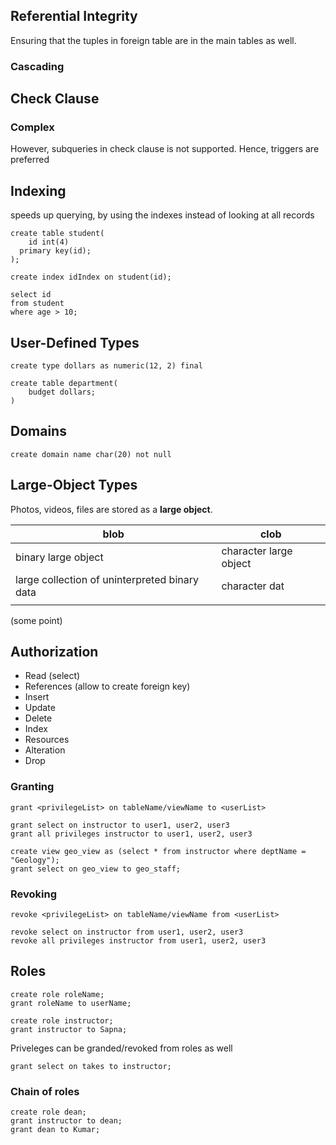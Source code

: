 ## Referential Integrity

Ensuring that the tuples in foreign table are in the main tables as well.

### Cascading

## Check Clause

### Complex

However, subqueries in check clause is not supported. Hence, triggers are preferred

## Indexing

speeds up querying, by using the indexes instead of looking at all records

```mysql
create table student(
	id int(4)
  primary key(id);
);

create index idIndex on student(id);

select id
from student
where age > 10;
```

## User-Defined Types

```mysql
create type dollars as numeric(12, 2) final

create table department(
	budget dollars;
)
```

## Domains

```mysql
create domain name char(20) not null
```

## Large-Object Types

Photos, videos, files are stored as a **large object**.

| blob                                          | clob                   |
| --------------------------------------------- | ---------------------- |
| binary large object                           | character large object |
| large collection of uninterpreted binary data | character dat          |
|                                               |                        |

(some point)

## Authorization

- Read (select)
- References (allow to create foreign key)
- Insert
- Update
- Delete
- Index
- Resources
- Alteration
- Drop

### Granting

```mysql
grant <privilegeList> on tableName/viewName to <userList>

grant select on instructor to user1, user2, user3
grant all privileges instructor to user1, user2, user3

create view geo_view as (select * from instructor where deptName = "Geology");
grant select on geo_view to geo_staff;
```

### Revoking

```mysql
revoke <privilegeList> on tableName/viewName from <userList>

revoke select on instructor from user1, user2, user3
revoke all privileges instructor from user1, user2, user3
```

## Roles

```mysql
create role roleName;
grant roleName to userName;

create role instructor;
grant instructor to Sapna;
```

Priveleges can be granded/revoked from roles as well

```mysql
grant select on takes to instructor;
```

### Chain of roles

```mysql
create role dean;
grant instructor to dean;
grant dean to Kumar;
```